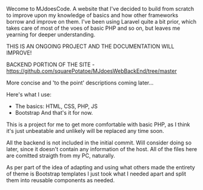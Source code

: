 Wecome to MJdoesCode. A website that I've decided to build from scratch to improve upon my knowledge of basics and how other frameworks borrow and improve on them.
I've been using Laravel quite a bit prior, which takes care of most of the voes of basic PHP and so on, but leaves me yearning for deeper understanding.

THIS IS AN ONGOING PROJECT AND THE DOCUMENTATION WILL IMPROVE!

BACKEND PORTION OF THE SITE - https://github.com/squarePotatoe/MJdoesWebBackEnd/tree/master

More concise and 'to the point' descriptions coming later...

Here's what I use:
- The basics: HTML, CSS, PHP, JS
- Bootstrap
And that's it for now. 

This is a project for me to get more comfortable with basic PHP, as I think it's just unbeatable and unlikely will be replaced any time soon.

All the backend is not included in the initial commit. Will consider doing so later, since it doesn't contain any information of the host.
All of the files here are comitted straigth from my PC, naturally.

As per part of the idea of adapting and using what others made the entirety of theme is Bootstrap templates
I just took what I needed apart and split them into reusable components as needed.
